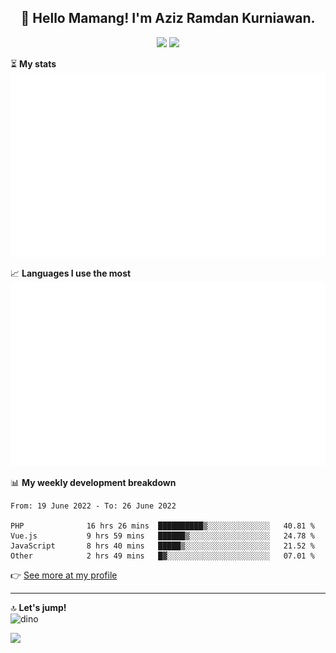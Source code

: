 <h2 align="center">👋 Hello Mamang! I'm Aziz Ramdan Kurniawan.</h2>  
<p align="center">
  <img src="https://komarev.com/ghpvc/?username=azizramdan">
  <img src="https://wakatime.com/badge/user/90056fa0-4c31-4eca-954e-2a3ac05896f9.svg">
</p>
    
⏳ **My stats**  
![](https://raw.githubusercontent.com/azizramdan/github-stats/master/generated/overview.svg#gh-dark-mode-only)

📈 **Languages I use the most**  
![](https://raw.githubusercontent.com/azizramdan/github-stats/master/generated/languages.svg#gh-dark-mode-only)

📊 **My weekly development breakdown**
<!--START_SECTION:waka-->

```text
From: 19 June 2022 - To: 26 June 2022

PHP              16 hrs 26 mins  ██████████▒░░░░░░░░░░░░░░   40.81 %
Vue.js           9 hrs 59 mins   ██████▒░░░░░░░░░░░░░░░░░░   24.78 %
JavaScript       8 hrs 40 mins   █████▒░░░░░░░░░░░░░░░░░░░   21.52 %
Other            2 hrs 49 mins   █▓░░░░░░░░░░░░░░░░░░░░░░░   07.01 %
```

<!--END_SECTION:waka-->
👉 [See more at my profile](https://wakatime.com/@azizramdan)
***
🔝 **Let's jump!**  
![dino](https://raw.githubusercontent.com/azizramdan/azizramdan/master/dino.gif)  

![](https://hit.yhype.me/github/profile?user_id=27954794)
